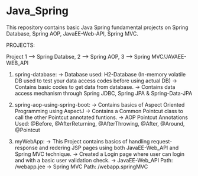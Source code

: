 # Java_Spring


This repository contains basic Java Spring fundamental projects on Spring Database, Spring AOP, JavaEE-Web-API, Spring MVC.

PROJECTS:

  Project 1 --> Spring Databse, 2 --> Spring AOP, 3 --> Spring MVC/JAVAEE-WEB_API
  
  1) spring-database: 
    -> Database used: H2-Database (In-memory volatile DB used to test your data access codes before using actual DB)
    -> Contains basic codes to get data from database.
    -> Contains data access mechanism through Spring JDBC, Spring JPA & Spring-Data-JPA
  
  2) spring-aop-using-spring-boot:
    -> Contains basics of Aspect Oriented Programming using AspectJ
    -> Contains a Common Pointcut class to call the other Pointcut annotated funtions.
    -> AOP Pointcut Annotations Used: @Before, @AfterReturning, @AfterThrowing, @After, @Around, @Pointcut
    
  3) myWebApp:
    -> This Project contains basics of handling request-response and redering JSP pages using both JavaEE-Web_API and Spring MVC technique.
    -> Created a Login page where user can login and with a basic user validation check.
    -> JavaEE-Web_API Path: /webapp.jee
    -> Spring MVC Path: /webapp.springMVC
    
  
  
